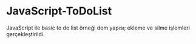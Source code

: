 # JavaScript-ToDoList
 JavaScript ile basic to do list örneği dom yapısı; ekleme ve silme işlemleri gerçekleştirildi. 
